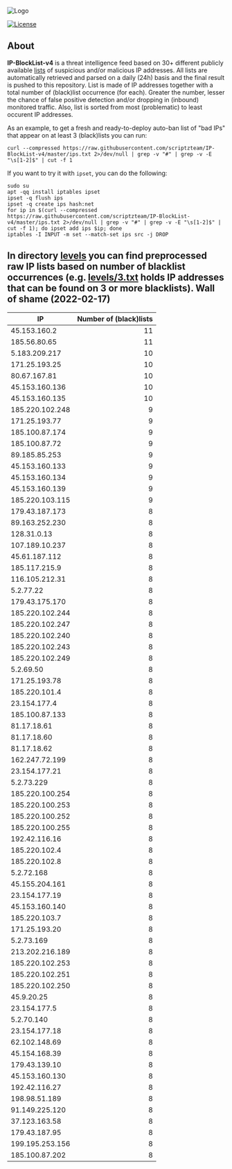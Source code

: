![Logo](https://i.imgur.com/PyKLAe7.png)

[![License](https://img.shields.io/badge/license-The_Unlicense-red.svg)](https://unlicense.org/)

About
----

**IP-BlockList-v4** is a threat intelligence feed based on 30+ different publicly available [lists](https://github.com/stamparm/maltrail) of suspicious and/or malicious IP addresses. All lists are automatically retrieved and parsed on a daily (24h) basis and the final result is pushed to this repository. List is made of IP addresses together with a total number of (black)list occurrence (for each). Greater the number, lesser the chance of false positive detection and/or dropping in (inbound) monitored traffic. Also, list is sorted from most (problematic) to least occurent IP addresses.

As an example, to get a fresh and ready-to-deploy auto-ban list of "bad IPs" that appear on at least 3 (black)lists you can run:

```
curl --compressed https://raw.githubusercontent.com/scriptzteam/IP-BlockList-v4/master/ips.txt 2>/dev/null | grep -v "#" | grep -v -E "\s[1-2]$" | cut -f 1
```

If you want to try it with `ipset`, you can do the following:

```
sudo su
apt -qq install iptables ipset
ipset -q flush ips
ipset -q create ips hash:net
for ip in $(curl --compressed https://raw.githubusercontent.com/scriptzteam/IP-BlockList-v4/master/ips.txt 2>/dev/null | grep -v "#" | grep -v -E "\s[1-2]$" | cut -f 1); do ipset add ips $ip; done
iptables -I INPUT -m set --match-set ips src -j DROP
```

In directory [levels](levels) you can find preprocessed raw IP lists based on number of blacklist occurrences (e.g. [levels/3.txt](levels/3.txt) holds IP addresses that can be found on 3 or more blacklists).
Wall of shame (2022-02-17)
----

|IP|Number of (black)lists|
|---|--:|
45.153.160.2|11
185.56.80.65|11
5.183.209.217|10
171.25.193.25|10
80.67.167.81|10
45.153.160.136|10
45.153.160.135|10
185.220.102.248|9
171.25.193.77|9
185.100.87.174|9
185.100.87.72|9
89.185.85.253|9
45.153.160.133|9
45.153.160.134|9
45.153.160.139|9
185.220.103.115|9
179.43.187.173|8
89.163.252.230|8
128.31.0.13|8
107.189.10.237|8
45.61.187.112|8
185.117.215.9|8
116.105.212.31|8
5.2.77.22|8
179.43.175.170|8
185.220.102.244|8
185.220.102.247|8
185.220.102.240|8
185.220.102.243|8
185.220.102.249|8
5.2.69.50|8
171.25.193.78|8
185.220.101.4|8
23.154.177.4|8
185.100.87.133|8
81.17.18.61|8
81.17.18.60|8
81.17.18.62|8
162.247.72.199|8
23.154.177.21|8
5.2.73.229|8
185.220.100.254|8
185.220.100.253|8
185.220.100.252|8
185.220.100.255|8
192.42.116.16|8
185.220.102.4|8
185.220.102.8|8
5.2.72.168|8
45.155.204.161|8
23.154.177.19|8
45.153.160.140|8
185.220.103.7|8
171.25.193.20|8
5.2.73.169|8
213.202.216.189|8
185.220.102.253|8
185.220.102.251|8
185.220.102.250|8
45.9.20.25|8
23.154.177.5|8
5.2.70.140|8
23.154.177.18|8
62.102.148.69|8
45.154.168.39|8
179.43.139.10|8
45.153.160.130|8
192.42.116.27|8
198.98.51.189|8
91.149.225.120|8
37.123.163.58|8
179.43.187.95|8
199.195.253.156|8
185.100.87.202|8

